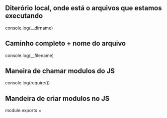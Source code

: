 ## Diterório local, onde está o arquivos que estamos executando
console.log(__dirname)

## Caminho completo + nome do arquivo
console.log(__filename)

## Maneira de chamar modulos do JS
console.log(require())

## Mandeira de criar modulos no JS
module.exports = 